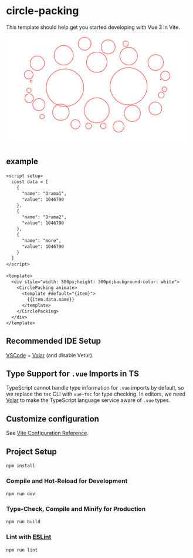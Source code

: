 # circle-packing

This template should help get you started developing with Vue 3 in Vite.

![preview](vue3-circle-packing.gif)

## example

```vue
<script setup>
  const data = [
    {
      "name": "Drama1",
      "value": 1046790
    },
    {
      "name": "Drama2",
      "value": 1046790
    },
    {
      "name": "more",
      "value": 1046790
    }
  ]
</script>

<template>
  <div style="width: 500px;height: 300px;background-color: white">
    <CirclePacking animate>
      <template #default="{item}">
        {{item.data.name}}
      </template>
    </CirclePacking>
  </div>
</template>
```

## Recommended IDE Setup

[VSCode](https://code.visualstudio.com/) + [Volar](https://marketplace.visualstudio.com/items?itemName=Vue.volar) (and disable Vetur).

## Type Support for `.vue` Imports in TS

TypeScript cannot handle type information for `.vue` imports by default, so we replace the `tsc` CLI with `vue-tsc` for type checking. In editors, we need [Volar](https://marketplace.visualstudio.com/items?itemName=Vue.volar) to make the TypeScript language service aware of `.vue` types.

## Customize configuration

See [Vite Configuration Reference](https://vite.dev/config/).

## Project Setup

```sh
npm install
```

### Compile and Hot-Reload for Development

```sh
npm run dev
```

### Type-Check, Compile and Minify for Production

```sh
npm run build
```

### Lint with [ESLint](https://eslint.org/)

```sh
npm run lint
```
